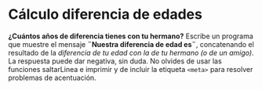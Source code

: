 # Cálculo diferencia de edades

**¿Cuántos años de diferencia tienes con tu hermano?** Escribe un programa que muestre el mensaje **¨Nuestra diferencia de edad es¨**, concatenando el resultado de la *diferencia de tu edad con la de tu hermano (o de un amigo)*. La respuesta puede dar negativa, sin duda. No olvides de usar las funciones saltarLinea e imprimir y de incluir la etiqueta `<meta>` para resolver problemas de acentuación.
